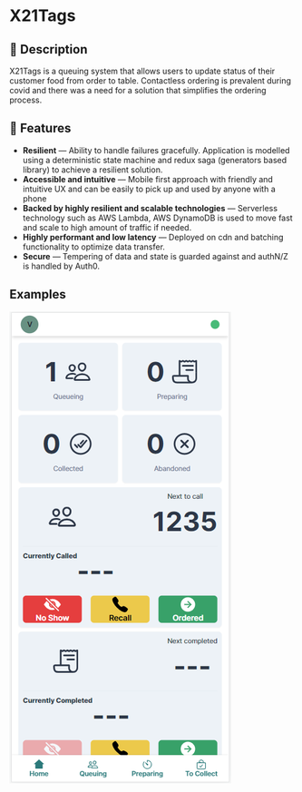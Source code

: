 # X21Tags

## 📖 Description
X21Tags is a queuing system that allows users to update status of their customer food from order to table. Contactless ordering is prevalent during covid and there was a need for a solution that simplifies the ordering process.

## 🚀 Features
- **Resilient** —  Ability to handle failures gracefully. Application is modelled using a deterministic state machine and redux saga (generators based library) to achieve a resilient solution.
- **Accessible and intuitive** — Mobile first approach with friendly and intuitive UX and can be easily to pick up and used by anyone with a phone
- **Backed by highly resilient and scalable technologies** — Serverless technology such as AWS Lambda, AWS DynamoDB is used to move fast and scale to high amount of traffic if needed.
- **Highly performant and low latency** — Deployed on cdn and batching functionality to optimize data transfer.
- **Secure** — Tempering of data and state is guarded against and authN/Z is handled by Auth0.

## Examples
![Application](/blog/example.png)